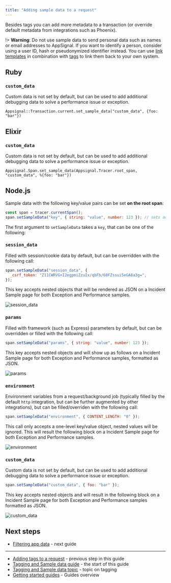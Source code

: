 ```yaml
---
title: "Adding sample data to a request"
---
```


Besides tags you can add more metadata to a transaction (or override default metadata from integrations such as Phoenix).

!> **Warning**: Do not use sample data to send personal data such as names or email addresses to AppSignal. If you want to identify a person, consider using a user ID, hash or pseudonymized identifier instead. You can use [link templates](/application/link-templates.html) in combination with [tags](/guides/custom-data/tagging-request.html) to link them back to your own system.


## Ruby

### `custom_data`
Custom data is not set by default, but can be used to add additional debugging data to solve a performance issue or exception.

```
Appsignal::Transaction.current.set_sample_data("custom_data", {foo: "bar"})
```

## Elixir

### `custom_data`
Custom data is not set by default, but can be used to add additional debugging data to solve a performance issue or exception.

```
Appsignal.Span.set_sample_data(Appsignal.Tracer.root_span, "custom_data", %{foo: "bar"})

```

## Node.js

Sample data with the following key/value pairs can be set **on the root span**:

```js
const span = tracer.currentSpan();
span.setSampleData("key", { string: "value", number: 123 }); // sets additional sample data
```

The first argument to `setSampleData` takes a `key`, that can be one of the following:

### `session_data`

Filled with session/cookie data by default, but can be overridden with the following call:

```js
span.setSampleData("session_data", {
  _csrf_token: "Z11CWRVG+I2egpmiZzuIx/qbFb/60FZssui5eGA8a3g=",
});
```

This key accepts nested objects that will be rendered as JSON on a Incident Sample page for both Exception and Performance samples.

![session_data](/assets/images/screenshots/sample_data/session_data.png)

### `params`

Filled with framework (such as Express) parameters by default, but can be overridden or filled with the following call:

```js
span.setSampleData("params", { string: "value", number: 123 });
```

This key accepts nested objects and will show up as follows on a Incident Sample page for both Exception and Performance samples, formatted as JSON.

![params](/assets/images/screenshots/sample_data/params.png)

### `environment`

Environment variables from a request/background job (typically filled by the default `http` integration, but can be further augmented by other integrations), but can be filled/overriden with the following call:

```js
span.setSampleData("environment", { CONTENT_LENGTH: "0" });
```

This call only accepts a one-level key/value object, nested values will be ignored.
This will result the following block on a Incident Sample page for both Exception and Performance samples.

![environment](/assets/images/screenshots/sample_data/environment.png)

### `custom_data`

Custom data is not set by default, but can be used to add additional debugging data to solve a performance issue or exception.

```js
span.setSampleData("custom_data", { foo: "bar" });
```

This key accepts nested objects and will result in the following block on a Incident Sample page for both Exception and Performance samples formatted as JSON.

![custom_data](/assets/images/screenshots/sample_data/custom_data.png)

## Next steps

- [Filtering app data](/guides/filter-data/) - next guide

---

- [Adding tags to a request](/guides/custom-data/tagging-request.html) - previous step in this guide
- [Tagging and Sample data guide](/guides/custom-data/) - the start of this guide
- [Tagging and Sample data topic](/application/tagging.html) - topic on tagging
- [Getting started guides](/guides/) - Guides overview
